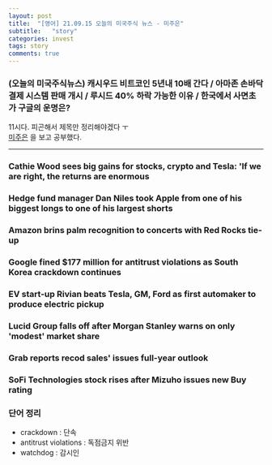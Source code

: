 ```yaml
---
layout: post
title:  "[영어] 21.09.15 오늘의 미국주식 뉴스 - 미주은"
subtitle:   "story"
categories: invest
tags: story
comments: true
---
```


### (오늘의 미국주식뉴스) 캐시우드 비트코인 5년내 10배 간다 / 아마존 손바닥 결제 시스템 판매 개시 / 루시드 40% 하락 가능한 이유 / 한국에서 사면초가 구글의 운명은?

11시다. 피곤해서 제목만 정리해야겠다 ㅜ  
[미주은](https://www.youtube.com/watch?v=AnCm9D-bNU4) 을 보고 공부했다.

---

### Cathie Wood sees big gains for stocks, crypto and Tesla: 'If we are right, the returns are enormous

### Hedge fund manager Dan Niles took Apple from one of his biggest longs to one of his largest shorts

### Amazon brins palm recognition to concerts with Red Rocks tie-up

### Google fined $177 million for antitrust violations as South Korea crackdown continues

### EV start-up Rivian beats Tesla, GM, Ford as first automaker to produce electric pickup

### Lucid Group falls off after Morgan Stanley warns on only 'modest' market share

### Grab reports recod sales' issues full-year outlook

### SoFi Technologies stock rises after Mizuho issues new Buy rating


### 단어 정리
- crackdown : 단속
- antitrust violations : 독점금지 위반
- watchdog : 감시인